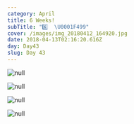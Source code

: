 ```yaml
---
category: April
title: 6 Weeks!
subTitle: "6️⃣  \U0001F499"
cover: /images/img_20180412_164920.jpg
date: 2018-04-13T02:16:20.616Z
day: Day43
slug: Day 43
---
```

![null](/images/img_20180412_164920.jpg)

![null](/images/img_20180412_165534.jpg)

![null](/images/img_20180412_164417.jpg)

![null](/images/img_20180412_192956.jpg)
